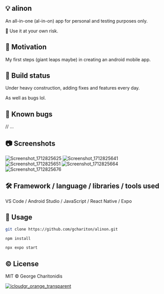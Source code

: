 ## :bulb: alinon

An all-in-one (al-in-on) app for personal and testing purposes only.

:triangular_flag_on_post: Use it at your own risk.

## :calling: Motivation

My first steps (giant leaps maybe) in creating an android mobile app.

## :construction: Build status

Under heavy construction, adding fixes and features every day.

As well as bugs lol.

## :ant: Known bugs

// ...

## :camera: Screenshots

![Screenshot_1712825625](https://github.com/gchariton/alinon/assets/29805888/ebf88b83-0267-48f1-8903-0018def6716e) ![Screenshot_1712825641](https://github.com/gchariton/alinon/assets/29805888/e0a1629c-96ed-4345-9bd3-4af52a3ff7e3) ![Screenshot_1712825651](https://github.com/gchariton/alinon/assets/29805888/19bed380-1005-44b3-b655-22d0b275f5c6) ![Screenshot_1712825664](https://github.com/gchariton/alinon/assets/29805888/9e4536f2-0be1-46c0-8e1c-08cb0372c2a3) ![Screenshot_1712825676](https://github.com/gchariton/alinon/assets/29805888/e2447db5-e3c1-49e2-9699-566d41379493)

## :hammer_and_wrench: Framework / language / libraries / tools used

VS Code / Android Studio / JavaScript / React Native / Expo

## :runner: Usage

```bash
git clone https://github.com/gchariton/alinon.git
```

```bash
npm install
```

```bash
npx expo start
```

## :copyright: License

MIT © George Charitonidis

[![icloudgr_orange_transparent](https://github.com/gchariton/alinon/assets/29805888/d677639f-6cf2-4c86-80c8-e659d908d616)](http://icloud.gr)
